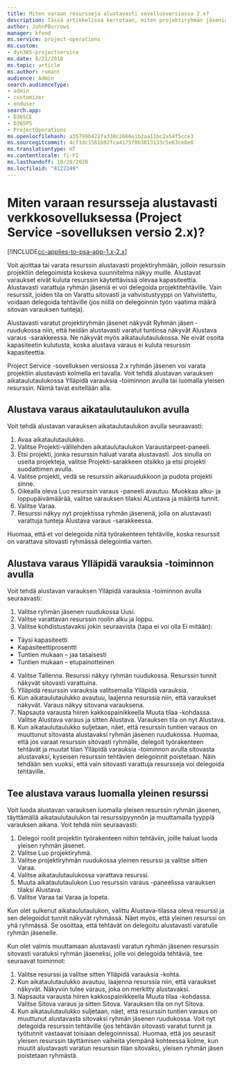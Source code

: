 ```yaml
---
title: Miten varaan resursseja alustavasti sovellusversiossa 2.x?
description: Tässä artikkelissa kerrotaan, miten projektiryhmän jäseniä varataan alustavasti Project Service -sovelluksessa.
author: JohnPBurrows
manager: kfend
ms.service: project-operations
ms.custom:
- dyn365-projectservice
ms.date: 8/21/2018
ms.topic: article
ms.author: rumant
audience: Admin
search.audienceType:
- admin
- customizer
- enduser
search.app:
- D365CE
- D365PS
- ProjectOperations
ms.openlocfilehash: a35799b422fa338c2666e1b2aa11bc2a54f5cce3
ms.sourcegitcommit: 4cf1dc1561b92fca4175f0b3813133c5e63ce8e6
ms.translationtype: HT
ms.contentlocale: fi-FI
ms.lasthandoff: 10/28/2020
ms.locfileid: "4122249"
---
```

# <a name="how-do-i-soft-book-resources-in-the-web-app-project-service-app-v2x"></a>Miten varaan resursseja alustavasti verkkosovelluksessa (Project Service -sovelluksen versio 2.x)?

[!INCLUDE[cc-applies-to-psa-app-1.x-2.x](../includes/cc-applies-to-psa-app-1x-2x.md)]

Voit ajoittaa tai varata resurssin alustavasti projektiryhmään, jolloin resurssin projektiin delegoimista koskeva suunnitelma näkyy muille. Alustavat varaukset eivät kuluta resurssin käytettävissä olevaa kapasiteettia. Alustavasti varattuja ryhmän jäseniä ei voi delegoida projektitehtäville. Vain resurssit, joiden tila on Varattu sitovasti ja vahvistustyyppi on Vahvistettu, voidaan delegoida tehtäville (jos niillä on delegoinnin työn vaatima määrä sitovan varauksen tunteja).

Alustavasti varatut projektiryhmän jäsenet näkyvät Ryhmän jäsen -ruudukossa niin, että heidän alustavasti varatut tuntinsa näkyvät Alustava varaus -sarakkeessa. Ne näkyvät myös aikataulutaulukossa. Ne eivät osoita kapasiteetin kulutusta, koska alustava varaus ei kuluta resurssin kapasiteettia.

Project Service -sovelluksen versiossa 2.x ryhmän jäsenen voi varata projektiin alustavasti kolmella eri tavalla. Voit tehdä alustavan varauksen aikataulutaulukossa Ylläpidä varauksia -toiminnon avulla tai luomalla yleisen resurssin. Nämä tavat esitellään alla.

## <a name="soft-book-with-the-schedule-board"></a>Alustava varaus aikataulutaulukon avulla

Voit tehdä alustavan varauksen aikataulutaulukon avulla seuraavasti: 
1. Avaa aikataulutaulukko.
2. Valitse Projekti-välilehden aikataulutaulukon Varaustarpeet-paneeli.
3. Etsi projekti, jonka resurssin haluat varata alustavasti. Jos sinulla on useita projekteja, valitse Projekti-sarakkeen otsikko ja etsi projekti suodattimen avulla.
4. Valitse projekti, vedä se resurssin aikaruudukkoon ja pudota projekti sinne.
5. Oikealla oleva Luo resurssin varaus -paneeli avautuu. Muokkaa alku- ja loppupäivämäärää, valitse varauksen tilaksi ALustava ja määritä tunnit. 
6. Valitse Varaa.
7. Resurssi näkyy nyt projektissa ryhmän jäsenenä, jolla on alustavasti varattuja tunteja Alustava varaus -sarakkeessa.

Huomaa, että et voi delegoida niitä työrakenteen tehtäville, koska resurssit on varattava sitovasti ryhmässä delegointia varten.

## <a name="soft-book-using-the-maintain-bookings-feature"></a>Alustava varaus Ylläpidä varauksia -toiminnon avulla

Voit tehdä alustavan varauksen Ylläpidä varauksia -toiminnon avulla seuraavasti:
1. Valitse ryhmän jäsenen ruudukossa Uusi.
2. Valitse varattavan resurssin roolin alku ja loppu.
3. Valitse kohdistustavaksi jokin seuraavista (tapa ei voi olla Ei mitään):
- Täysi kapasiteetti
- Kapasiteettiprosentti
- Tuntien mukaan – jaa tasaisesti
- Tuntien mukaan – etupainotteinen
4. Valitse Tallenna. Resurssi näkyy ryhmän ruudukossa. Resurssin tunnit näkyvät sitovasti varattuina.
5. Ylläpidä resurssin varauksia valitsemalla Ylläpidä varauksia.
6. Kun aikataulutaulukko avautuu, laajenna resurssia niin, että varaukset näkyvät. Varaus näkyy sitovana varauksena.
7. Napsauta varausta hiiren kakkospainikkeella Muuta tilaa -kohdassa. Valitse Alustava varaus ja sitten Alustava. Varauksen tila on nyt Alustava.
8. Kun aikataulutaulukko suljetaan, näet, että resurssin tuntien varaus on muuttunut sitovasta alustavaksi ryhmän jäsenen ruudukossa.
Huomaa, että jos varaat resurssin sitovasti ryhmälle, delegoit työrakenteen tehtävät ja muutat tilan Ylläpidä varauksia -toiminnon avulla sitovasta alustavaksi, kyseisen resurssin tehtävien delegoinnit poistetaan. Näin tehdään sen vuoksi, että vain sitovasti varattuja resursseja voi delegoida tehtäville.

## <a name="soft-book-by-creating-a-generic-resource"></a>Tee alustava varaus luomalla yleinen resurssi

Voit luoda alustavan varauksen luomalla yleisen resurssin ryhmän jäsenen, täyttämällä aikataulutaulukon tai resurssipyynnön ja muuttamalla tyyppiä varauksen aikana.
Voit tehdä niin seuraavasti:

1. Delegoi roolit projektin työrakenteen niihin tehtäviin, joille haluat luoda yleisen ryhmän jäsenet.
2. Valitse Luo projektiryhmä.
3. Valitse projektiryhmän ruudukossa yleinen resurssi ja valitse sitten Varaa.
4. Valitse aikataulutaulukossa varattava resurssi.
5. Muuta aikataulutaulukon Luo resurssin varaus -paneelissa varauksen tilaksi Alustava.
6. Valitse Varaa tai Varaa ja lopeta.

Kun olet sulkenut aikataulutaulukon, valittu Alustava-tilassa oleva resurssi ja sen delegoidut tunnit näkyvät ryhmässä. Näet myös, että yleinen resurssi on yhä ryhmässä. Se osoittaa, että tehtävät on delegoitu alustavasti varatulle ryhmän jäsenelle.

Kun olet valmis muuttamaan alustavasti varatun ryhmän jäsenen resurssin sitovasti varatuksi ryhmän jäseneksi, jolle voi delegoida tehtäviä, tee seuraavat toiminnot:

1. Valitse resurssi ja valitse sitten Ylläpidä varauksia -kohta.
2. Kun aikataulutaulukko avautuu, laajenna resurssia niin, että varaukset näkyvät. Näkyviin tulee varaus, joka on merkitty alustavaksi.
3. Napsauta varausta hiiren kakkospainikkeella Muuta tilaa -kohdassa. Valitse Sitova varaus ja sitten Sitova. Varauksen tila on nyt Sitova.
4. Kun aikataulutaulukko suljetaan, näet, että resurssin tuntien varaus on muuttunut alustavasta sitovaksi ryhmän jäsenen ruudukossa. Voit nyt delegoida resurssin tehtäville (jos tehtävän sitovasti varatut tunnit ja työtunnit vastaavat toisiaan delegoinnissa). Huomaa, että jos seurasit yleisen resurssin täyttämisen vaiheita ylempänä kohteessa kolme, kun muutit alustavasti varatun resurssin tilan sitovaksi, yleisen ryhmän jäsen poistetaan ryhmästä.
